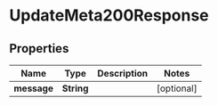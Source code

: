 

# UpdateMeta200Response


## Properties

| Name | Type | Description | Notes |
|------------ | ------------- | ------------- | -------------|
|**message** | **String** |  |  [optional] |



